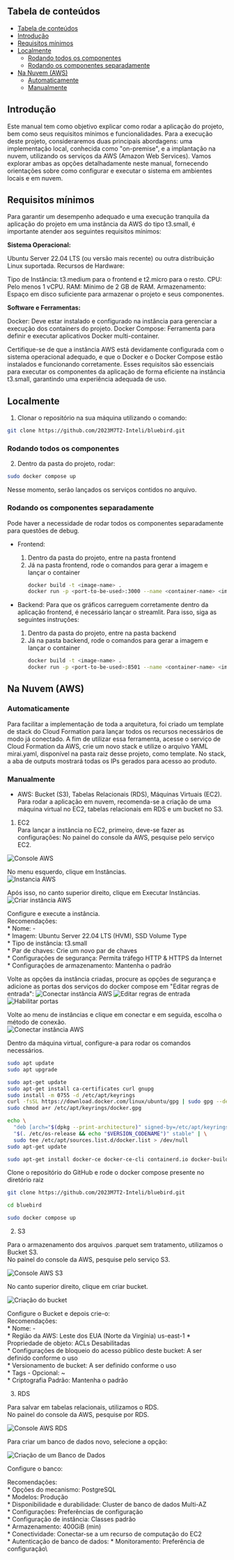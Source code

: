 ## Tabela de conteúdos
- [Tabela de conteúdos](#tabela-de-conteúdos)
- [Introdução](#introdução)
- [Requisitos mínimos](#requisitos-mínimos)
- [Localmente](#localmente)
  - [Rodando todos os componentes](#rodando-todos-os-componentes)
  - [Rodando os componentes separadamente](#rodando-os-componentes-separadamente)
- [Na Nuvem (AWS)](#na-nuvem-aws)
  - [Automaticamente](#automaticamente)
  - [Manualmente](#manualmente)

## Introdução
Este manual tem como objetivo explicar como rodar a aplicação do projeto, bem como seus requisitos mínimos e funcionalidades.
Para a execução deste projeto, consideraremos duas principais abordagens: uma implementação local, conhecida como "on-premise", e a implantação na nuvem, utilizando os serviços da AWS (Amazon Web Services). Vamos explorar ambas as opções detalhadamente neste manual, fornecendo orientações sobre como configurar e executar o sistema em ambientes locais e em nuvem.

## Requisitos mínimos
Para garantir um desempenho adequado e uma execução tranquila da aplicação do projeto em uma instância da AWS do tipo t3.small, é importante atender aos seguintes requisitos mínimos:

**Sistema Operacional:**

Ubuntu Server 22.04 LTS (ou versão mais recente) ou outra distribuição Linux suportada.
Recursos de Hardware:

Tipo de Instância: t3.medium para o frontend e t2.micro para o resto.
CPU: Pelo menos 1 vCPU.
RAM: Mínimo de 2 GB de RAM.
Armazenamento: Espaço em disco suficiente para armazenar o projeto e seus componentes.

**Software e Ferramentas:**

Docker: Deve estar instalado e configurado na instância para gerenciar a execução dos containers do projeto.
Docker Compose: Ferramenta para definir e executar aplicativos Docker multi-container.

Certifique-se de que a instância AWS está devidamente configurada com o sistema operacional adequado, e que o Docker e o Docker Compose estão instalados e funcionando corretamente. Esses requisitos são essenciais para executar os componentes da aplicação de forma eficiente na instância t3.small, garantindo uma experiência adequada de uso.

## Localmente

1. Clonar o repositório na sua máquina utilizando o comando:
```bash
git clone https://github.com/2023M7T2-Inteli/bluebird.git
```

### Rodando todos os componentes

2. Dentro da pasta do projeto, rodar:
```bash
sudo docker compose up
``` 
Nesse momento, serão lançados os serviços contidos no arquivo.

### Rodando os componentes separadamente
Pode haver a necessidade de rodar todos os componentes separadamente para questões de debug.

* Frontend:
    1. Dentro da pasta do projeto, entre na pasta frontend
    2. Já na pasta frontend, rode o comandos para gerar a imagem e lançar o container
        ```bash
        docker build -t <image-name> .
        docker run -p <port-to-be-used>:3000 --name <container-name> <image-name> 
        ```

* Backend:
Para que os gráficos carreguem corretamente dentro da aplicação frontend, é necessário lançar o streamlit. Para isso, siga as seguintes instruções:
    1. Dentro da pasta do projeto, entre na pasta backend
    2. Já na pasta backend, rode o comandos para gerar a imagem e lançar o container
        ```bash
        docker build -t <image-name> .
        docker run -p <port-to-be-used>:8501 --name <container-name> <image-name>
        ```

## Na Nuvem (AWS)

### Automaticamente
Para facilitar a implementação de toda a arquitetura, foi criado um template de stack do Cloud Formation para lançar todos os recursos necessários de modo já conectado. A fim de utilizar essa ferramenta, acesse o serviço de Cloud Formation da AWS, crie um novo stack e utilize o arquivo YAML mirai.yaml, disponível na pasta raiz desse projeto, como template. No stack, a aba de outputs mostrará todas os IPs gerados para acesso ao produto.

### Manualmente
- AWS: Bucket (S3), Tabelas Relacionais (RDS), Máquinas Virtuais (EC2).
Para rodar a aplicação em nuvem, recomenda-se a criação de uma máquina virtual no EC2, tabelas relacionais em RDS e um bucket no S3.

1. EC2\
Para lançar a instância no EC2, primeiro, deve-se fazer as configurações:
No painel do console da AWS, pesquise pelo serviço EC2.

![Console AWS](.\outros\us-east-1.console.aws.amazon.com.png)

No menu esquerdo, clique em Instâncias.\
![Instancia AWS](./outros/AWS-instances.png)

Após isso, no canto superior direito, clique em Executar Instâncias.\
![Criar instância AWS](./outros/AWS-create-instance.png)

Configure e execute a instância.\
Recomendações:\
    * Nome: -\
    * Imagem: Ubuntu Server 22.04 LTS (HVM), SSD Volume Type\
    * Tipo de instância: t3.small\
    * Par de chaves: Crie um novo par de chaves\
    * Configurações de segurança: Permita tráfego HTTP & HTTPS da Internet\
    * Configurações de armazenamento: Mantenha o padrão

Volte as opções da instância criadas, procure as opções de segurança e adicione as portas dos serviços do docker compose em "Editar regras de entrada":
![Conectar instância AWS](./outros/AWS-Security-group.png)
![Editar regras de entrada](./outros/AWS-entrance-rules.png)
![Habilitar portas](./outros/AWS-ec2-ports.png)

Volte ao menu de instâncias e clique em conectar e em seguida, escolha o método de conexão.\
![Conectar instância AWS](./outros/AWS-connect-instances.png)

Dentro da máquina virtual, configure-a para rodar os comandos necessários.
```bash
sudo apt update
sudo apt upgrade

sudo apt-get update
sudo apt-get install ca-certificates curl gnupg
sudo install -m 0755 -d /etc/apt/keyrings
curl -fsSL https://download.docker.com/linux/ubuntu/gpg | sudo gpg --dearmor -o /etc/apt/keyrings/docker.gpg
sudo chmod a+r /etc/apt/keyrings/docker.gpg

echo \
  "deb [arch="$(dpkg --print-architecture)" signed-by=/etc/apt/keyrings/docker.gpg] https://download.docker.com/linux/ubuntu \
  "$(. /etc/os-release && echo "$VERSION_CODENAME")" stable" | \
  sudo tee /etc/apt/sources.list.d/docker.list > /dev/null
sudo apt-get update

sudo apt-get install docker-ce docker-ce-cli containerd.io docker-buildx-plugin docker-compose-plugin
```

Clone o repositório do GitHub e rode o docker compose presente no diretório raiz

```bash
git clone https://github.com/2023M7T2-Inteli/bluebird.git

cd bluebird

sudo docker compose up
```

2. S3

Para o armazenamento dos arquivos .parquet sem tratamento, utilizamos o Bucket S3.\
No painel do console da AWS, pesquise pelo serviço S3.

![Console AWS S3](./outros/AWS-console-S3.png)

No canto superior direito, clique em criar bucket.

![Criação do bucket](./outros/AWS-create-bucket.png)

Configure o Bucket e depois crie-o:\
Recomendações:\
    * Nome: -\
    * Região da AWS: Leste dos EUA (Norte da Virgínia) us-east-1
    * Propriedade de objeto: ACLs Desabilitadas\
    * Configurações de bloqueio do acesso público deste bucket: A ser definido conforme o uso\
    * Versionamento de bucket: A ser definido conforme o uso\
    * Tags - Opcional: ~\
    * Criptografia Padrão: Mantenha o padrão

3. RDS

Para salvar em tabelas relacionais, utilizamos o RDS.\
No painel do console da AWS, pesquise por RDS.

![Console AWS RDS](./outros/AWS-console-rds.png)

Para criar um banco de dados novo, selecione a opção:

![Criação de um Banco de Dados](./outros/AWS-create-database.png)

Configure o banco:

Recomendações:\
    * Opções do mecanismo: PostgreSQL\
    * Modelos: Produção\
    * Disponibilidade e durabilidade: Cluster de banco de dados Multi-AZ\
    * Configurações: Preferências de configuração\
    * Configuração de instância: Classes padrão\
    * Armazenamento: 400GiB (min)\
    * Conectividade: Conectar-se a um recurso de computação do EC2\
    * Autenticação de banco de dados:
    * Monitoramento: Preferência de configuração\

